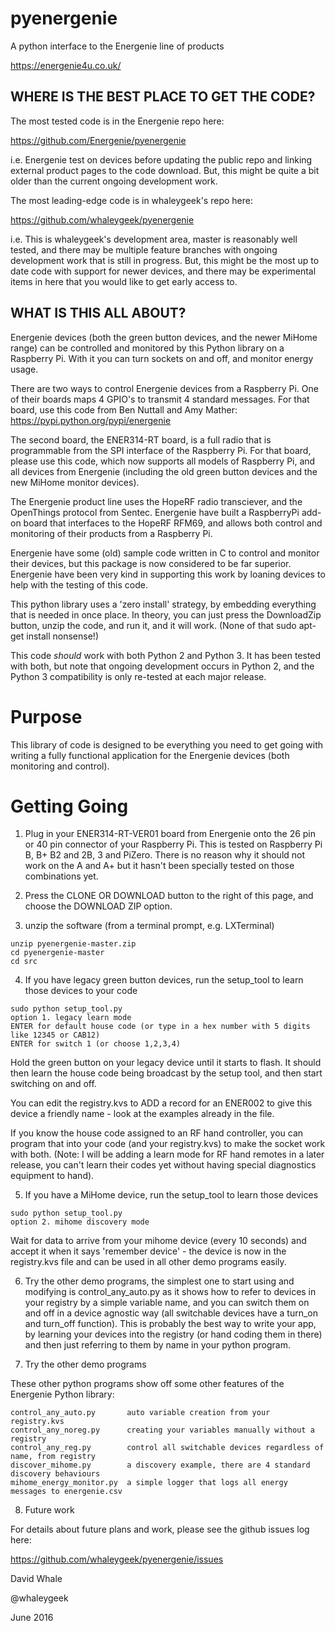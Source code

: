 # pyenergenie
A python interface to the Energenie line of products

https://energenie4u.co.uk/


WHERE IS THE BEST PLACE TO GET THE CODE?
----

The most tested code is in the Energenie repo here:

https://github.com/Energenie/pyenergenie

i.e. Energenie test on devices before updating the public repo
and linking external product pages to the code download. But, this might
be quite a bit older than the current ongoing development work.



The most leading-edge code is in whaleygeek's repo here:

https://github.com/whaleygeek/pyenergenie

i.e. This is whaleygeek's development area, master is reasonably
well tested, and there may be multiple feature branches with ongoing
development work that is still in progress. But, this might be
the most up to date code with support for newer devices, and there
may be experimental items in here that you would like to get early
access to.



WHAT IS THIS ALL ABOUT?
----

Energenie devices (both the green button devices, and the newer MiHome range)
can be controlled and monitored by this Python library on a Raspberry Pi.
With it you can turn sockets on and off, and monitor energy usage.

There are two ways to control Energenie devices from a Raspberry Pi.
One of their boards maps 4 GPIO's to transmit 4 standard messages.
For that board, use this code from Ben Nuttall and Amy Mather:
https://pypi.python.org/pypi/energenie

The second board, the ENER314-RT board, is a full radio that is programmable
from the SPI interface of the Raspberry Pi. For that board, please use
this code, which now supports all models of Raspberry Pi, and all devices
from Energenie (including the old green button devices and the new
MiHome monitor devices).

The Energenie product line uses the HopeRF radio transciever, and the OpenThings 
protocol from Sentec. Energenie have built a RaspberryPi add-on board that 
interfaces to the HopeRF RFM69, and allows both control and monitoring of their 
products from a Raspberry Pi.

Energenie have some (old) sample code written in C to control and monitor
their devices, but this package is now considered to be far superior. Energenie
have been very kind in supporting this work by loaning devices to help with the
testing of this code.

This python library uses a 'zero install' strategy, by embedding everything
that is needed in once place. In theory, you can just press the DownloadZip
button, unzip the code, and run it, and it will work. (None of that
sudo apt-get install nonsense!)

This code *should* work with both Python 2 and Python 3. It has been tested
with both, but note that ongoing development occurs in Python 2, and the
Python 3 compatibility is only re-tested at each major release.


Purpose
====

This library of code is designed to be everything you need to get going with
writing a fully functional application for the Energenie devices (both monitoring
and control).


Getting Going
====

1. Plug in your ENER314-RT-VER01 board from Energenie onto the 26 pin or 40 pin connector of
your Raspberry Pi. This is tested on Raspberry Pi B, B+ B2 and 2B, 3 and PiZero. There is
no reason why it should not work on the A and A+ but it hasn't been specially tested on
those combinations yet.

2. Press the CLONE OR DOWNLOAD button to the right of this page, and choose the
DOWNLOAD ZIP option.

3. unzip the software (from a terminal prompt, e.g. LXTerminal)

```
unzip pyenergenie-master.zip
cd pyenergenie-master
cd src
```

4. If you have legacy green button devices, run the setup_tool to learn those devices
to your code


```
sudo python setup_tool.py
option 1. legacy learn mode
ENTER for default house code (or type in a hex number with 5 digits like 12345 or CAB12)
ENTER for switch 1 (or choose 1,2,3,4)
```

Hold the green button on your legacy device until it starts to flash. It should then
learn the house code being broadcast by the setup tool, and then start switching on and
off.

You can edit the registry.kvs to ADD a record for an ENER002 to give this device a
friendly name - look at the examples already in the file.

If you know the house code assigned to an RF hand controller, you can program that into
your code (and your registry.kvs) to make the socket work with both. (Note: I will be adding
a learn mode for RF hand remotes in a later release, you can't learn their codes yet without
having special diagnostics equipment to hand).


5. If you have a MiHome device, run the setup_tool to learn those devices


```
sudo python setup_tool.py
option 2. mihome discovery mode
```

Wait for data to arrive from your mihome device (every 10 seconds) and accept it
when it says 'remember device' - the device is now in the registry.kvs file
and can be used in all other demo programs easily.


6. Try the other demo programs, the simplest one to start using and modifying
is control_any_auto.py as it shows how to refer to devices in your registry
by a simple variable name, and you can switch them on and off in a device
agnostic way (all switchable devices have a turn_on and turn_off function).
This is probably the best way to write your app, by learning your devices
into the registry (or hand coding them in there) and then just referring to them
by name in your python program.


7. Try the other demo programs

These other python programs show off some other features of the Energenie Python
library:

```
control_any_auto.py       auto variable creation from your registry.kvs
control_any_noreg.py      creating your variables manually without a registry
control_any_reg.py        control all switchable devices regardless of name, from registry
discover_mihome.py        a discovery example, there are 4 standard discovery behaviours
mihome_energy_monitor.py  a simple logger that logs all energy messages to energenie.csv
```


8. Future work

For details about future plans and work, please see the github issues log here:

https://github.com/whaleygeek/pyenergenie/issues


David Whale

@whaleygeek

June 2016
